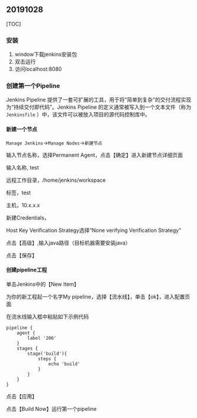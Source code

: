 ## 20191028

[TOC]

### 安装

1. window下载jenkins安装包
2. 双击运行
3. 访问localhost:8080

### 创建第一个Pipeline

Jenkins Pipeline 提供了一套可扩展的工具，用于将“简单到复杂”的交付流程实现为“持续交付即代码”。Jenkins Pipeline 的定义通常被写入到一个文本文件（称为 `Jenkinsfile` ）中，该文件可以被放入项目的源代码控制库中。

#### 新建一个节点

`Manage Jenkins`->`Manage Nodes`->`新建节点`

输入节点名称，选择Permanent Agent，点击【确定】进入新建节点详细页面

输入名称, test

远程工作目录，/home/jenkins/workspace

标签，test

主机，10.x.x.x

新建Credentials，

Host Key Verification Strategy选择“None verifying Verification Strategy"

点击【高级】,输入java路径（目标机器需要安装java）

点击【保存】

#### 创建pipeline工程

单击Jenkins中的【New Item】

为你的新工程起一个名字My pipeline，选择【流水线】，单击【ok】，进入配置页面

在流水线输入框中粘贴如下示例代码

```shell
pipeline {
	agent { 
		label '206'
	}
	stages {
		stage('build'){
			steps {
				echo 'build'
			}
		}
	}
}
```

点击【应用】

点击【Build Now】运行第一个pipeline